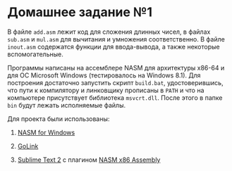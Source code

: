 # Домашнее задание №1
В файле `add.asm` лежит код для сложения длинных чисел, в файлах `sub.asm` и `mul.asm` для вычитания и умножения соответственно.
В файле `inout.asm` содержатся функции для ввода-вывода, а также некоторые вспомогательные.

Программы написаны на ассемблере NASM для архитектуры x86-64 и для ОС Microsoft Windows (тестировалось на Windows 8.1).
Для построения достаточно запустить скрипт `build.bat`, удостоверившись, что пути к компилятору и линковщику прописаны в `PATH` и что на компьютере присутствует библиотека `msvcrt.dll`.
После этого в папке `bin` будут лежать исполняемые файлы.

Для проекта были использованы:

1.  [NASM for Windows](http://www.nasm.us/pub/nasm/releasebuilds/2.11.08/win32/)

2.  [GoLink](http://www.godevtool.com/)

3.  [Sublime Text 2](http://www.sublimetext.com/) с плагином [NASM x86 Assembly](https://github.com/Nessphoro/sublimeassembly)

